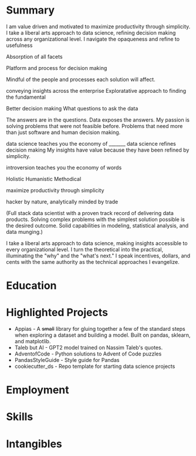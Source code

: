 # Summary

I am value driven and motivated to maximize productivity through simplicity. I take a liberal arts approach to data science, refining decision making across any organizational level. I navigate the opaqueness and refine to usefulness



Absorption of all facets

Platform and process for decision making

Mindful of the people and processes each solution will affect.

conveying insights across the enterprise
Exploratative approach to finding the fundamental 

Better decision making
What questions to ask the data

The answers are in the questions. Data exposes the answers.
My passion is solving problems that were not feasible before. Problems that need more than just software and human decision making.

data science teaches you the economy of _______
data science refines decision making
My insights have value because they have been refined by simplicity.

introversion teaches you the economy of words

Holistic
Humanistic
Methodical

maximize productivity through simplicity

hacker by nature, analytically minded by trade

(Full stack data scientist with a proven track record of delivering data products. Solving complex problems with the simplest solution possible is the desired outcome. Solid capabilities in modeling, statistical analysis, and data munging.)


I take a liberal arts approach to data science, making insights accessible to every organizational level. I turn the theoretical into the practical,  illuminating the "why" and the "what's next." I speak incentives, dollars, and cents with the same authority as the technical approaches I evangelize.

# Education

# Highlighted Projects

* Appias - A ~~small~~ library for gluing together a few of the standard steps when exploring a dataset and building a model. Built on pandas, sklearn, and matplotlib.
* Taleb but AI - GPT2 model trained on Nassim Taleb's quotes.
* AdventofCode - Python solutions to Advent of Code puzzles
* PandasStyleGuide - Style guide for Pandas
* cookiecutter_ds - Repo template for starting data science projects

# Employment

# Skills

# Intangibles
